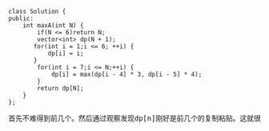 ```
class Solution {
public:
    int maxA(int N) {
        if(N <= 6)return N;
        vector<int> dp(N + 1);
       for(int i = 1;i <= 6; ++i) {
           dp[i] = i;
       }
        for(int i = 7;i <= N;++i) {
            dp[i] = max(dp[i - 4] * 3, dp[i - 5] * 4);
        }
        return dp[N];
    }
};
```
<pre>首先不难得到前几个。然后通过观察发现dp[n]刚好是前几个的复制粘贴。这就很神奇了。</pre>
